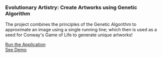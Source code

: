 ### Evolutionary Artistry: Create Artworks using Genetic Algorithm 

The project combines the principles of the Genetic Algorithm to approximate an image using a single running line; which then is used as a seed for Conway's Game of Life to generate unique artworks! 

[Run the Application]("https://evolutionary-artistry.streamlit.app/")
<br>
[See Demo](https://www.youtube.com/embed/Fg6OHpA3eCE)

